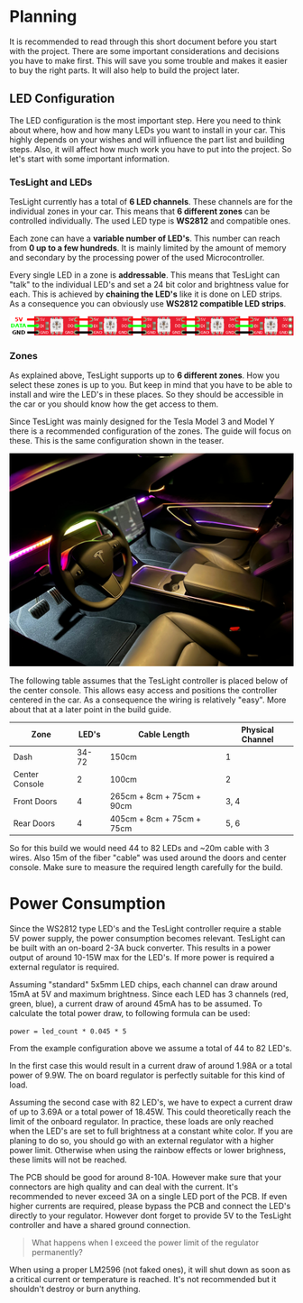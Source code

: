 # Planning

It is recommended to read through this short document before you start with the project.
There are some important considerations and decisions you have to make first.
This will save you some trouble and makes it easier to buy the right parts.
It will also help to build the project later.

## LED Configuration

The LED configuration is the most important step.
Here you need to think about where, how and how many LEDs you want to install in your car.
This highly depends on your wishes and will influence the part list and building steps.
Also, it will affect how much work you have to put into the project.
So let's start with some important information.

### TesLight and LEDs

TesLight currently has a total of **6 LED channels**.
These channels are for the individual zones in your car.
This means that **6 different zones** can be controlled individually.
The used LED type is **WS2812** and compatible ones.

Each zone can have a **variable number of LED's**.
This number can reach from **0 up to a few hundreds**.
It is mainly limited by the amount of memory and secondary by the processing power of the used Microcontroller.

Every single LED in a zone is **addressable**.
This means that TesLight can "talk" to the individual LED's and set a 24 bit color and brightness value for each.
This is achieved by **chaining the LED's** like it is done on LED strips.
As a consequence you can obviously use **WS2812 compatible LED strips**. 

![LED Chain](media/planning/led-chain.png)

### Zones

As explained above, TesLight supports up to **6 different zones**.
How you select these zones is up to you.
But keep in mind that you have to be able to install and wire the LED's in these places.
So they should be accessible in the car or you should know how the get access to them.

Since TesLight was mainly designed for the Tesla Model 3 and Model Y there is a recommended configuration of the zones.
The guide will focus on these.
This is the same configuration shown in the teaser.

![Teaser 1](media/teaser/teaser_1.jpeg)

The following table assumes that the TesLight controller is placed below of the center console.
This allows easy access and positions the controller centered in the car.
As a consequence the wiring is relatively "easy".
More about that at a later point in the build guide.

| Zone            | LED's | Cable Length              | Physical Channel |
|-----------------|-------|---------------------------|------------------|
| Dash            | 34-72 | 150cm                     | 1                |
| Center Console  | 2     | 100cm                     | 2                |
| Front Doors     | 4     | 265cm + 8cm + 75cm + 90cm | 3, 4             |
| Rear Doors      | 4     | 405cm + 8cm + 75cm + 75cm | 5, 6             |

So for this build we would need 44 to 82 LEDs and ~20m cable with 3 wires.
Also 15m of the fiber "cable" was used around the doors and center console.
Make sure to measure the required length carefully for the build.

# Power Consumption

Since the WS2812 type LED's and the TesLight controller require a stable 5V power supply, the power consumption becomes relevant.
TesLight can be built with an on-board 2-3A buck converter.
This results in a power output of around 10-15W max for the LED's.
If more power is required a external regulator is required.

Assuming "standard" 5x5mm LED chips, each channel can draw around 15mA at 5V and maximum brightness.
Since each LED has 3 channels (red, green, blue), a current draw of around 45mA has to be assumed.
To calculate the total power draw, to following formula can be used:

`power = led_count * 0.045 * 5`

From the example configuration above we assume a total of 44 to 82 LED's.

In the first case this would result in a current draw of around 1.98A or a total power of 9.9W.
The on board regulator is perfectly suitable for this kind of load.

Assuming the second case with 82 LED's, we have to expect a current draw of up to 3.69A or a total power of 18.45W.
This could theoretically reach the limit of the onboard regulator.
In practice, these loads are only reached when the LED's are set to full brightness at a constant white color.
If you are planing to do so, you should go with an external regulator with a higher power limit.
Otherwise when using the rainbow effects or lower brighness, these limits will not be reached.

The PCB should be good for around 8-10A.
However make sure that your connectors are high quality and can deal with the current.
It's recommended to never exceed 3A on a single LED port of the PCB.
If even higher currents are required, please bypass the PCB and connect the LED's directly to your regulator.
However dont forget to provide 5V to the TesLight controller and have a shared ground connection.

> What happens when I exceed the power limit of the regulator permanently?

When using a proper LM2596 (not faked ones), it will shut down as soon as a critical current or temperature is reached.
It's not recommended but it shouldn't destroy or burn anything.

